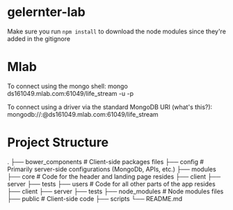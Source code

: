 # gelernter-lab
Make sure you run `npm install` to download the node modules since they're added in the gitignore

# Mlab
To connect using the mongo shell:
mongo ds161049.mlab.com:61049/life_stream -u <dbuser> -p <dbpassword>

To connect using a driver via the standard MongoDB URI (what's this?):
mongodb://<dbuser>:<dbpassword>@ds161049.mlab.com:61049/life_stream

# Project Structure

  .
  ├── bower_components          # Client-side packages files
  ├── config                    # Primarily server-side configurations (MongoDb, APIs, etc.)
  ├── modules    
    ├── core                    # Code for the header and landing page resides
      ├── client
      ├── server
      ├── tests
    ├── users                   # Code for all other parts of the app resides
      ├── client
      ├── server
      ├── tests
  ├── node_modules             # Node modules files
  ├── public                   # Client-side code
  ├── scripts
  └── README.md
